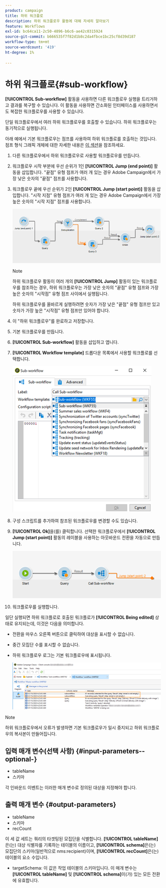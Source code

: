 ```yaml
---
product: campaign
title: 하위 워크플로
description: 하위 워크플로우 활동에 대해 자세히 알아보기
feature: Workflows
exl-id: bc64ca11-2c50-4896-b6c6-ae42c0315924
source-git-commit: b666535f7f82d1b8c2da4fbce1bc25cf8d39d187
workflow-type: tm+mt
source-wordcount: '419'
ht-degree: 1%

---
```


# 하위 워크플로{#sub-workflow}



**[!UICONTROL Sub-workflow]** 활동을 사용하면 다른 워크플로우 실행을 트리거하고 결과를 복구할 수 있습니다. 이 활동을 사용하면 간소화된 인터페이스를 사용하면서도 복잡한 워크플로우를 사용할 수 있습니다.

단일 워크플로우에서 여러 하위 워크플로우를 호출할 수 있습니다. 하위 워크플로우는 동기적으로 실행됩니다.

아래 예에서 기본 워크플로우는 점프를 사용하여 하위 워크플로를 호출하는 것입니다. 점프 형식 그래픽 개체에 대한 자세한 내용은 [이 섹션](jump-start-point-and-end-point.md)을 참조하세요.

1. 다른 워크플로우에서 하위 워크플로우로 사용할 워크플로우를 만듭니다.
1. 워크플로우 시작 부분에 우선 순위가 1인 **[!UICONTROL Jump (end point)]** 활동을 삽입합니다. &quot;끝점&quot; 유형 점프가 여러 개 있는 경우 Adobe Campaign에서 가장 낮은 숫자의 &quot;끝점&quot; 점프를 사용합니다.
1. 워크플로우 끝에 우선 순위가 2인 **[!UICONTROL Jump (start point)]** 활동을 삽입합니다. &quot;시작 지점&quot; 유형 점프가 여러 개 있는 경우 Adobe Campaign에서 가장 높은 숫자의 &quot;시작 지점&quot; 점프를 사용합니다.

   ![](assets/subworkflow_jumps.png)

   >[!NOTE]
   >
   >하위 워크플로우 활동이 여러 개의 **[!UICONTROL Jump]** 활동이 있는 워크플로우를 참조하는 경우, 하위 워크플로우는 가장 낮은 숫자의 &quot;끝점&quot; 유형 점프와 가장 높은 숫자의 &quot;시작점&quot; 유형 점프 사이에서 실행됩니다.
   >
   >하위 워크플로우를 올바르게 실행하려면 숫자가 가장 낮은 &quot;끝점&quot; 유형 점프만 있고 숫자가 가장 높은 &quot;시작점&quot; 유형 점프만 있어야 합니다.

1. 이 &quot;하위 워크플로우&quot;를 완료하고 저장합니다.
1. 기본 워크플로우를 만듭니다.
1. **[!UICONTROL Sub-workflow]** 활동을 삽입하고 엽니다.
1. **[!UICONTROL Workflow template]** 드롭다운 목록에서 사용할 워크플로를 선택합니다.

   ![](assets/subworkflow_selection.png)

1. 구성 스크립트를 추가하여 참조된 워크플로우를 변경할 수도 있습니다.
1. **[!UICONTROL Ok]**&#x200B;을(를) 클릭합니다. 선택한 워크플로우에서 **[!UICONTROL Jump (start point)]** 활동의 레이블을 사용하는 아웃바운드 전환을 자동으로 만듭니다.

   ![](assets/subworkflow_outbound.png)

1. 워크플로우를 실행합니다.

일단 실행되면 하위 워크플로로 호출된 워크플로가 **[!UICONTROL Being edited]** 상태로 유지되는데, 이것은 다음을 의미합니다.

* 전환을 마우스 오른쪽 버튼으로 클릭하여 대상을 표시할 수 없습니다.
* 중간 모집단 수를 표시할 수 없습니다.
* 하위 워크플로우 로그는 기본 워크플로우에 표시됩니다.

  ![](assets/subworkflow_logs.png)

>[!NOTE]
>
>하위 워크플로우에서 오류가 발생하면 기본 워크플로우가 일시 중지되고 하위 워크플로우의 복사본이 만들어집니다.

## 입력 매개 변수(선택 사항) {#input-parameters--optional-}

* tableName
* 스키마

각 인바운드 이벤트는 이러한 매개 변수로 정의된 대상을 지정해야 합니다.

## 출력 매개 변수 {#output-parameters}

* tableName
* 스키마
* recCount

이 세 값 세트는 쿼리의 타겟팅된 모집단을 식별합니다. **[!UICONTROL tableName]**&#x200B;은(는) 대상 식별자를 기록하는 테이블의 이름이고, **[!UICONTROL schema]**&#x200B;은(는) 모집단의 스키마(일반적으로 nms:recipient)이며, **[!UICONTROL recCount]**&#x200B;은(는) 테이블의 요소 수입니다.

* targetSchema: 이 값은 작업 테이블의 스키마입니다. 이 매개 변수는 **[!UICONTROL tableName]** 및 **[!UICONTROL schema]**&#x200B;이(가) 있는 모든 전환에 유효합니다.
